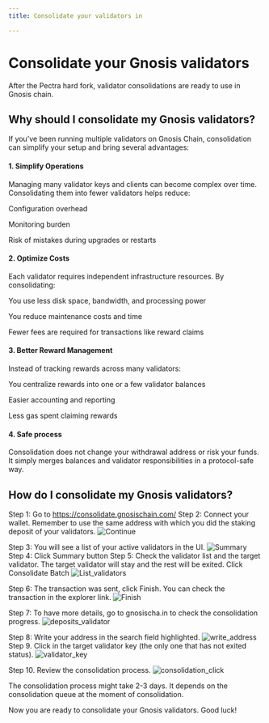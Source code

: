 ```yaml
---
title: Consolidate your validators in

---
```


# Consolidate your Gnosis validators

After the Pectra hard fork, validator consolidations are ready to use in Gnosis chain. 

## Why should I consolidate my Gnosis validators? 
If you’ve been running multiple validators on Gnosis Chain, consolidation can simplify your setup and bring several advantages:

#### 1. Simplify Operations

Managing many validator keys and clients can become complex over time. Consolidating them into fewer validators helps reduce:

Configuration overhead

Monitoring burden

Risk of mistakes during upgrades or restarts

#### 2. Optimize Costs

Each validator requires independent infrastructure resources. By consolidating:

You use less disk space, bandwidth, and processing power

You reduce maintenance costs and time

Fewer fees are required for transactions like reward claims

#### 3. Better Reward Management
Instead of tracking rewards across many validators:

You centralize rewards into one or a few validator balances

Easier accounting and reporting

Less gas spent claiming rewards

#### 4. Safe process
Consolidation does not change your withdrawal address or risk your funds. It simply merges balances and validator responsibilities in a protocol-safe way.

## How do I consolidate my Gnosis validators? 
Step 1: Go to https://consolidate.gnosischain.com/
Step 2: Connect your wallet. Remember to use the same address with which you did the staking deposit of your validators. 
![Continue](/img/continue.png)

Step 3: You will see a list of your active validators in the UI.
![Summary](/img/summary.png)
Step 4: Click Summary button
Step 5: Check the validator list and the target validator. The target validator will stay and the rest will be exited. Click Consolidate Batch
![List_validators](/img/list_validators.png)


Step 6: The transaction was sent, click Finish. You can check the transaction in the explorer link. 
![Finish](/img/finish.png)

Step 7: To have more details, go to gnosischa.in to check the consolidation progress.
![deposits_validator](/img/deposits_validator.png)

Step 8: Write your address in the search field highlighted. 
![write_address](/img/write_address.png)
Step 9. Click in the target validator key (the only one that has not exited status).
![validator_key](/img/validator_key.png)

Step 10. Review the consolidation process. 
![consolidation_click](/img/consolidation_click.png)



The consolidation process might take 2-3 days. It depends on the consolidation queue at the moment of consolidation.

Now you are ready to consolidate your Gnosis validators. 
Good luck! 